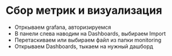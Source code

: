# Сбор метрик и визуализация

- Отркываем grafana, авторизируемся
- В панели слева наводим на Dashboards, выбираем Import
- Перетаскиваем или выбираем файл из папки monitoring
- Открываем Dashboards, тыкаем на нужный дашборд